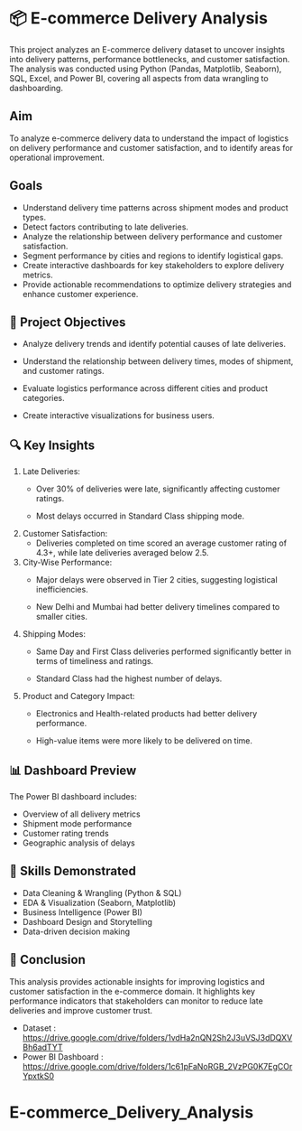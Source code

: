 # 📦 E-commerce Delivery Analysis

This project analyzes an E-commerce delivery dataset to uncover insights into delivery patterns, performance bottlenecks, and customer satisfaction. The analysis was conducted using Python (Pandas, Matplotlib, Seaborn), SQL, Excel, and Power BI, covering all aspects from data wrangling to dashboarding.

## Aim
To analyze e-commerce delivery data to understand the impact of logistics on delivery performance and customer satisfaction, and to identify areas for operational improvement.

## Goals
- Understand delivery time patterns across shipment modes and product types.
- Detect factors contributing to late deliveries.
- Analyze the relationship between delivery performance and customer satisfaction.
- Segment performance by cities and regions to identify logistical gaps.
- Create interactive dashboards for key stakeholders to explore delivery metrics.
- Provide actionable recommendations to optimize delivery strategies and enhance customer experience.

## 🧠 Project Objectives

- Analyze delivery trends and identify potential causes of late deliveries.
  
- Understand the relationship between delivery times, modes of shipment, and customer ratings.
  
- Evaluate logistics performance across different cities and product categories.
  
- Create interactive visualizations for business users.

## 🔍 Key Insights

1. Late Deliveries:
   - Over 30% of deliveries were late, significantly affecting customer ratings.
     
   - Most delays occurred in Standard Class shipping mode.
2. Customer Satisfaction:
   - Deliveries completed on time scored an average customer rating of 4.3+, while late deliveries averaged below 2.5.
3. City-Wise Performance:
   - Major delays were observed in Tier 2 cities, suggesting logistical inefficiencies.
     
   - New Delhi and Mumbai had better delivery timelines compared to smaller cities.
4. Shipping Modes:
   - Same Day and First Class deliveries performed significantly better in terms of timeliness and ratings.
     
   - Standard Class had the highest number of delays.
5. Product and Category Impact:
   - Electronics and Health-related products had better delivery performance.
     
   - High-value items were more likely to be delivered on time.

## 📊 Dashboard Preview

The Power BI dashboard includes:

  - Overview of all delivery metrics
  - Shipment mode performance
  - Customer rating trends
  - Geographic analysis of delays

## 🔧 Skills Demonstrated

- Data Cleaning & Wrangling (Python & SQL)
- EDA & Visualization (Seaborn, Matplotlib)
- Business Intelligence (Power BI)
- Dashboard Design and Storytelling
- Data-driven decision making

## 🚀 Conclusion

This analysis provides actionable insights for improving logistics and customer satisfaction in the e-commerce domain. It highlights key performance indicators that stakeholders can monitor to reduce late deliveries and improve customer trust.

- Dataset : https://drive.google.com/drive/folders/1vdHa2nQN2Sh2J3uVSJ3dDQXVBh6adTYT
- Power BI Dashboard : https://drive.google.com/drive/folders/1c61pFaNoRGB_2VzPG0K7EgCOrYpxtkS0
  
# E-commerce_Delivery_Analysis

